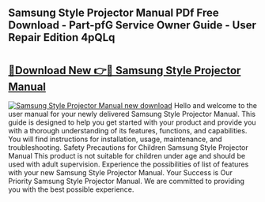 ## Samsung Style Projector Manual PDf Free Download - Part-pfG Service Owner Guide - User Repair Edition 4pQLq

# <h2><a href="http://cf12167.oget.top/?id=Samsung+Style+Projector+Manual">🔗Download New 👉🔴 Samsung Style Projector Manual</a></h2>

[![Samsung Style Projector Manual new download](https://i.imgur.com/5g1atiW.png)](http://cf12167.oget.top/?id=Samsung+Style+Projector+Manual)
Hello and welcome to the user manual for your newly delivered Samsung Style Projector Manual. This guide is designed to help you get started with your product and provide you with a thorough understanding of its features, functions, and capabilities. You will find instructions for installation, usage, maintenance, and troubleshooting. Safety Precautions for Children Samsung Style Projector Manual This product is not suitable for children under age and should be used with adult supervision. Experience the possibilities of list of features with your new Samsung Style Projector Manual. Your Success is Our Priority Samsung Style Projector Manual. We are committed to providing you with the best possible experience.
